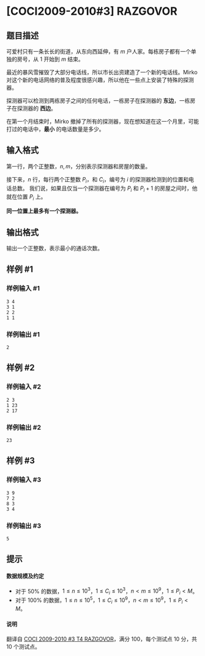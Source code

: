 # [COCI2009-2010#3] RAZGOVOR

## 题目描述

可爱村只有一条长长的街道，从东向西延伸，有 $m$ 户人家。每栋房子都有一个单独的房号，从 $1$ 开始到 $m$ 结束。

最近的暴风雪摧毁了大部分电话线，所以市长出资建造了一个新的电话线。Mirko 对这个新的电话网络的普及程度很感兴趣，所以他在一些点上安装了特殊的探测器。

探测器可以检测到两栋房子之间的任何电话，一栋房子在探测器的 **东边**，一栋房子在探测器的 **西边**。

在第一个月结束时，Mirko 撤掉了所有的探测器，现在想知道在这一个月里，可能打过的电话中，**最小** 的电话数量是多少。




## 输入格式

第一行，两个正整数，$n, m$，分别表示探测器和房屋的数量。

接下来，$n$ 行，每行两个正整数 $P_i$，和 $C_i$，编号为 $i$ 的探测器检测到的位置和电话总数。 我们说，如果且仅当一个探测器在编号为 $P_i$ 和 $P_i+1$ 的房屋之间时，他就在位置 $P_i$ 上。

**同一位置上最多有一个探测器。**

## 输出格式

输出一个正整数，表示最小的通话次数。


## 样例 #1

### 样例输入 #1
```
3 4
3 1
2 2
1 1
```

### 样例输出 #1

```
2
```

## 样例 #2

### 样例输入 #2
```
2 3
1 23
2 17
```

### 样例输出 #2

```
23
```

## 样例 #3

### 样例输入 #3
```
3 9
7 2
8 3
3 4
```

### 样例输出 #3

```
5
```

## 提示

#### 数据规模及约定

- 对于 $50\%$ 的数据，$1 \le n \le 10^3$，$1 \le C_i \le 10^3$，$n < m \le 10^9$，$1 \le P_i < M$。
- 对于 $100\%$ 的数据，$1 \le n \le 10^5$，$1 \le C_i \le 10^9$，$n < m \le 10^9$，$1 \le P_i < M$。

#### 说明
翻译自 [COCI 2009-2010 #3 T4 RAZGOVOR](https://hsin.hr/coci/archive/2009_2010/contest3_tasks.pdf)，满分 100，每个测试点 10 分，共 10 个测试点。
